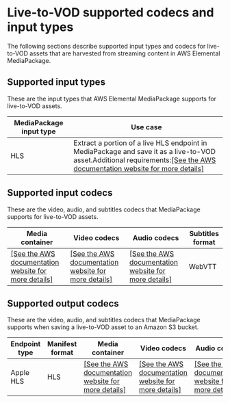 # Live\-to\-VOD supported codecs and input types<a name="supported-inputs-ltov"></a>

The following sections describe supported input types and codecs for live\-to\-VOD assets that are harvested from streaming content in AWS Elemental MediaPackage\.

## Supported input types<a name="supported-types-ltov"></a>

These are the input types that AWS Elemental MediaPackage supports for live\-to\-VOD assets\.


| MediaPackage input type | Use case | 
| --- | --- | 
| HLS | Extract a portion of a live HLS endpoint in MediaPackage and save it as a live\-to\-VOD asset\.Additional requirements:[\[See the AWS documentation website for more details\]](http://docs.aws.amazon.com/mediapackage/latest/ug/supported-inputs-ltov.html) | 

## Supported input codecs<a name="supported-inputs-codecs-ltov"></a>

These are the video, audio, and subtitles codecs that MediaPackage supports for live\-to\-VOD assets\.


| Media container | Video codecs | Audio codecs | Subtitles format | 
| --- | --- | --- | --- | 
|  [\[See the AWS documentation website for more details\]](http://docs.aws.amazon.com/mediapackage/latest/ug/supported-inputs-ltov.html)  |  [\[See the AWS documentation website for more details\]](http://docs.aws.amazon.com/mediapackage/latest/ug/supported-inputs-ltov.html)  |  [\[See the AWS documentation website for more details\]](http://docs.aws.amazon.com/mediapackage/latest/ug/supported-inputs-ltov.html)  | WebVTT | 

## Supported output codecs<a name="supported-outputs-codecs-ltov"></a>

These are the video, audio, and subtitles codecs that MediaPackage supports when saving a live\-to\-VOD asset to an Amazon S3 bucket\.


| Endpoint type | Manifest format | Media container | Video codecs | Audio codecs | Subtitles format | 
| --- | --- | --- | --- | --- | --- | 
| Apple HLS | HLS |  [\[See the AWS documentation website for more details\]](http://docs.aws.amazon.com/mediapackage/latest/ug/supported-inputs-ltov.html)  |  [\[See the AWS documentation website for more details\]](http://docs.aws.amazon.com/mediapackage/latest/ug/supported-inputs-ltov.html)  |  [\[See the AWS documentation website for more details\]](http://docs.aws.amazon.com/mediapackage/latest/ug/supported-inputs-ltov.html)  | WebVTT | 